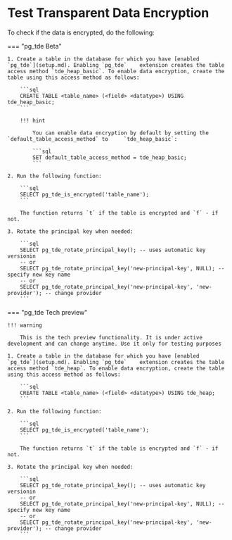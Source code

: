 # Test Transparent Data Encryption

To check if the data is encrypted, do the following:

=== "pg_tde Beta"

    1. Create a table in the database for which you have [enabled `pg_tde`](setup.md). Enabling `pg_tde`    extension creates the table access method `tde_heap_basic`. To enable data encryption, create the table using this access method as follows:

        ```sql
        CREATE TABLE <table_name> (<field> <datatype>) USING tde_heap_basic;
        ```

        !!! hint

            You can enable data encryption by default by setting the `default_table_access_method` to     `tde_heap_basic`:

            ```sql
            SET default_table_access_method = tde_heap_basic;
            ```
    
    2. Run the following function:

        ```sql
        SELECT pg_tde_is_encrypted('table_name');
        ```

        The function returns `t` if the table is encrypted and `f` - if not.

    3. Rotate the principal key when needed:

        ```sql
        SELECT pg_tde_rotate_principal_key(); -- uses automatic key versionin
        -- or
        SELECT pg_tde_rotate_principal_key('new-principal-key', NULL); -- specify new key name
        -- or
        SELECT pg_tde_rotate_principal_key('new-principal-key', 'new-provider'); -- change provider
        ```

=== "pg_tde Tech preview"

    !!! warning

        This is the tech preview functionality. It is under active development and can change anytime. Use it only for testing purposes

    1. Create a table in the database for which you have [enabled `pg_tde`](setup.md). Enabling `pg_tde`    extension creates the table access method `tde_heap`. To enable data encryption, create the table using this access method as follows:

        ```sql
        CREATE TABLE <table_name> (<field> <datatype>) USING tde_heap;
        ```

    2. Run the following function:

        ```sql
        SELECT pg_tde_is_encrypted('table_name');
        ```

        The function returns `t` if the table is encrypted and `f` - if not.

    3. Rotate the principal key when needed:

        ```sql
        SELECT pg_tde_rotate_principal_key(); -- uses automatic key versionin
        -- or
        SELECT pg_tde_rotate_principal_key('new-principal-key', NULL); -- specify new key name
        -- or
        SELECT pg_tde_rotate_principal_key('new-principal-key', 'new-provider'); -- change provider
        ```